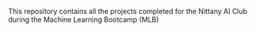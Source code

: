 This repository contains all the projects completed for the Nittany AI Club during the Machine Learning Bootcamp (MLB)
